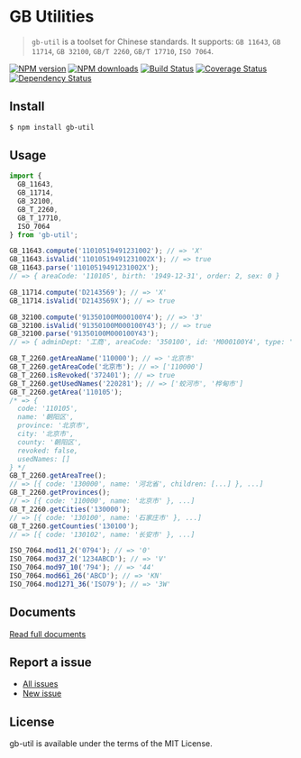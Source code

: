 GB Utilities
============

> `gb-util` is a toolset for Chinese standards. It supports: `GB 11643`, `GB 11714`, `GB 32100`, `GB/T 2260`, `GB/T 17710`, `ISO 7064`.

[![NPM version](https://img.shields.io/npm/v/gb-util.svg)](https://www.npmjs.com/package/gb-util)
[![NPM downloads](https://img.shields.io/npm/dm/gb-util.svg)](https://www.npmjs.com/package/gb-util)
[![Build Status](https://travis-ci.org/d-band/gb-util.svg?branch=master)](https://travis-ci.org/d-band/gb-util)
[![Coverage Status](https://coveralls.io/repos/github/d-band/gb-util/badge.svg?branch=master)](https://coveralls.io/github/d-band/gb-util?branch=master)
[![Dependency Status](https://david-dm.org/d-band/gb-util.svg)](https://david-dm.org/d-band/gb-util)

## Install

```bash
$ npm install gb-util
```

## Usage

```javascript
import {
  GB_11643,
  GB_11714,
  GB_32100,
  GB_T_2260,
  GB_T_17710,
  ISO_7064
} from 'gb-util';

GB_11643.compute('11010519491231002'); // => 'X'
GB_11643.isValid('11010519491231002X'); // => true
GB_11643.parse('11010519491231002X');
// => { areaCode: '110105', birth: '1949-12-31', order: 2, sex: 0 }

GB_11714.compute('D2143569'); // => 'X'
GB_11714.isValid('D2143569X'); // => true

GB_32100.compute('91350100M000100Y4'); // => '3'
GB_32100.isValid('91350100M000100Y43'); // => true
GB_32100.parse('91350100M000100Y43');
// => { adminDept: '工商', areaCode: '350100', id: 'M000100Y4', type: '企业' }

GB_T_2260.getAreaName('110000'); // => '北京市'
GB_T_2260.getAreaCode('北京市'); // => ['110000']
GB_T_2260.isRevoked('372401'); // => true
GB_T_2260.getUsedNames('220281'); // => ['蛟河市', '桦甸市']
GB_T_2260.getArea('110105');
/* => {
  code: '110105',
  name: '朝阳区',
  province: '北京市',
  city: '北京市',
  county: '朝阳区',
  revoked: false,
  usedNames: []
} */
GB_T_2260.getAreaTree();
// => [{ code: '130000', name: '河北省', children: [...] }, ...]
GB_T_2260.getProvinces();
// => [{ code: '110000', name: '北京市' }, ...]
GB_T_2260.getCities('130000');
// => [{ code: '130100', name: '石家庄市' }, ...]
GB_T_2260.getCounties('130100');
// => [{ code: '130102', name: '长安市' }, ...]

ISO_7064.mod11_2('0794'); // => '0'
ISO_7064.mod37_2('1234ABCD'); // => 'V'
ISO_7064.mod97_10('794'); // => '44'
ISO_7064.mod661_26('ABCD'); // => 'KN'
ISO_7064.mod1271_36('ISO79'); // => '3W'
```

## Documents

[Read full documents](d-band.github.io/gb-util/)

## Report a issue

* [All issues](https://github.com/d-band/gb-util/issues)
* [New issue](https://github.com/d-band/gb-util/issues/new)

## License

gb-util is available under the terms of the MIT License.
